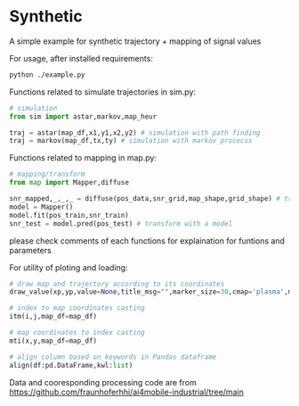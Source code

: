 # Synthetic

A simple example for synthetic trajectory + mapping of signal values

For usage, after installed requirements:

```bash
python ./example.py
```
Functions related to simulate trajectories in sim.py:

```python
# simulation
from sim import astar,markov,map_heur

traj = astar(map_df,x1,y1,x2,y2) # simulation with path finding
traj = markov(map_df,tx,ty) # simulation with markov procecss

```

Functions related to mapping in map.py:

```python
# mapping/transform
from map import Mapper,diffuse

snr_mapped,_,_,_ = diffuse(pos_data,snr_grid,map_shape,grid_shape) # transofrm with a diffused map
model = Mapper()
model.fit(pos_train,snr_train)
snr_test = model.pred(pos_test) # transform with a model
```

please check comments of each functions for explaination for funtions and parameters

For utility of ploting and loading:

```python
# draw map and trajectory according to its coordinates
draw_value(xp,yp,value=None,title_msg="",marker_size=30,cmap='plasma',marker_shape='.',map_df=map_df,limit=True)

# index to map coordinates casting
itm(i,j,map_df=map_df)

# map coordinates to index casting
mti(x,y,map_df=map_df)

# align column based on keywords in Pandas dataframe
align(df:pd.DataFrame,kwl:list)
```

Data and cooresponding processing code are from https://github.com/fraunhoferhhi/ai4mobile-industrial/tree/main
